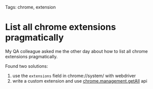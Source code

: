 Tags: chrome, extension

# List all chrome extensions pragmatically

My QA colleague asked me the other day about how to list all chrome extensions pragmatically.

Found two solutions:

1. use the `extensions` field in chrome://system/ with webdriver
2. write a custom extension and use [chrome.management.getAll](https://developer.chrome.com/docs/extensions/reference/management/#method-getAll) api
